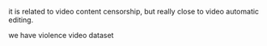 it is related to video content censorship, but really close to video automatic editing.

we have violence video dataset
